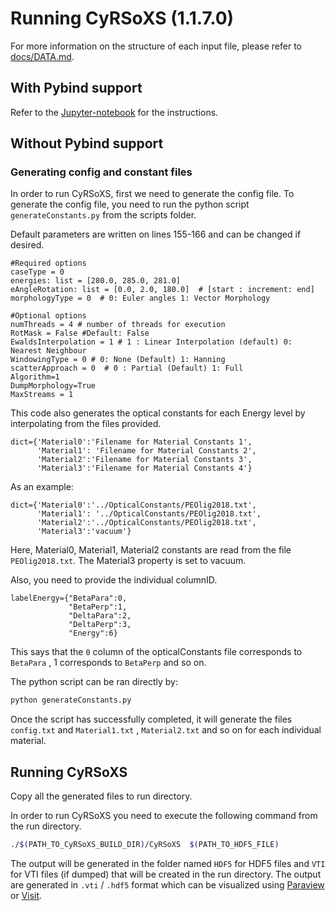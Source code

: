 # Running CyRSoXS (1.1.7.0)

For more information on the structure of each input file, please refer to [docs/DATA.md](docs/Data.md).

## With Pybind support

Refer to the [Jupyter-notebook](../notebook/CyRSoXS.ipynb) for the instructions.

## Without Pybind support

### Generating config and constant files

In order to run CyRSoXS, first we need to generate the config file.
To generate the config file, you need to run the python script `generateConstants.py`
from the scripts folder.

Default parameters are written on lines 155-166 and can be changed if desired.

```console
#Required options
caseType = 0
energies: list = [280.0, 285.0, 281.0]
eAngleRotation: list = [0.0, 2.0, 180.0]  # [start : increment: end]
morphologyType = 0  # 0: Euler angles 1: Vector Morphology

#Optional options
numThreads = 4 # number of threads for execution
RotMask = False #Default: False
EwaldsInterpolation = 1 # 1 : Linear Interpolation (default) 0: Nearest Neighbour
WindowingType = 0 # 0: None (Default) 1: Hanning
scatterApproach = 0  # 0 : Partial (Default) 1: Full
Algorithm=1
DumpMorphology=True
MaxStreams = 1
```

This code also generates the optical constants for each Energy level
by interpolating from the files provided.

```console
dict={'Material0':'Filename for Material Constants 1',
      'Material1': 'Filename for Material Constants 2',
      'Material2':'Filename for Material Constants 3',
      'Material3':'Filename for Material Constants 4'}
```

As an example:

```console
dict={'Material0':'../OpticalConstants/PEOlig2018.txt',
      'Material1': '../OpticalConstants/PEOlig2018.txt',
      'Material2':'../OpticalConstants/PEOlig2018.txt',
      'Material3':'vacuum'}
```

Here, Material0, Material1, Material2 constants are read from the
file `PEOlig2018.txt`. The Material3 property is set to vacuum.

Also, you need to provide the individual columnID.

```console
labelEnergy={"BetaPara":0,
             "BetaPerp":1,
             "DeltaPara":2,
             "DeltaPerp":3,
             "Energy":6}
```  

This  says that the `0` column of the opticalConstants file corresponds to `BetaPara` , 1
corresponds to `BetaPerp` and so on.

The python script can be ran directly by:

```bash
python generateConstants.py
```

Once the script has successfully completed, it will generate the files `config.txt` and `Material1.txt` ,
 `Material2.txt` and so on for each individual material.

## Running CyRSoXS

Copy all the generated files to run directory.

 In order to run CyRSoXS you need to execute the following command
from the run directory.

```bash
./$(PATH_TO_CyRSoXS_BUILD_DIR)/CyRSoXS  $(PATH_TO_HDF5_FILE)
```

The output will be generated in the folder named `HDF5` for HDF5 files and `VTI` for VTI files (if dumped)
that will be created in the run directory. The output are generated in `.vti` / `.hdf5` format which
can be visualized using [Paraview](https://www.paraview.org/) or [Visit](https://wci.llnl.gov/simulation/computer-codes/visit/).
